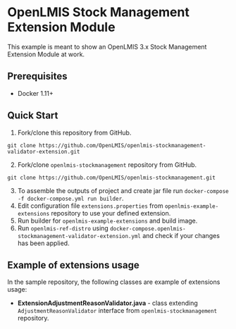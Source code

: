 # OpenLMIS Stock Management Extension Module
This example is meant to show an OpenLMIS 3.x Stock Management Extension Module at work.

## Prerequisites
* Docker 1.11+

## Quick Start
1. Fork/clone this repository from GitHub.

 ```shell
 git clone https://github.com/OpenLMIS/openlmis-stockmanagement-validator-extension.git
 ```
2. Fork/clone `openlmis-stockmanagement` repository from GitHub.

 ```shell
 git clone https://github.com/OpenLMIS/openlmis-stockmanagement.git
 ```
3. To assemble the outputs of project and create jar file run `docker-compose -f docker-compose.yml run builder`.
4. Edit configuration file `extensions.properties` from `openlmis-example-extensions` repository to use your defined extension.
5. Run builder for `openlmis-example-extensions` and build image.
6. Run `openlmis-ref-distro` using `docker-compose.openlmis-stockmanagement-validator-extension.yml` and check if your changes has been applied.

## <a name="extensions"></a> Example of extensions usage

In the sample repository, the following classes are example of extensions usage:

- **ExtensionAdjustmentReasonValidator.java** - class extending `AdjustmentReasonValidator` interface from `openlmis-stockmanagement`
repository.